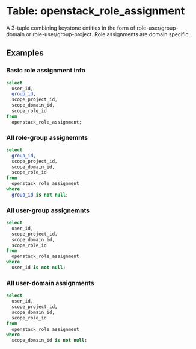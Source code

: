 # Table: openstack_role_assignment

A 3-tuple combining keystone entities in the form of role-user/group-domain or role-user/group-project. Role assignments are domain specific.

## Examples

### Basic role assignment info

```sql
select
  user_id,
  group_id,
  scope_project_id,
  scope_domain_id,
  scope_role_id
from
  openstack_role_assignment;
```

### All role-group assignemnts

```sql
select
  group_id,
  scope_project_id,
  scope_domain_id,
  scope_role_id
from
  openstack_role_assignment
where
  group_id is not null;
```

### All user-group assignemnts

```sql
select
  user_id,
  scope_project_id,
  scope_domain_id,
  scope_role_id
from
  openstack_role_assignment
where
  user_id is not null;
```

### All user-domain assignments

```sql
select
  user_id,
  scope_project_id,
  scope_domain_id,
  scope_role_id
from
  openstack_role_assignment
where
  scope_domain_id is not null;
```